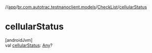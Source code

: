 //[app](../../../index.md)/[br.com.autotrac.testnanoclient.models](../index.md)/[CheckList](index.md)/[cellularStatus](cellular-status.md)

# cellularStatus

[androidJvm]\
val [cellularStatus](cellular-status.md): [Any](https://kotlinlang.org/api/latest/jvm/stdlib/kotlin/-any/index.html)?
